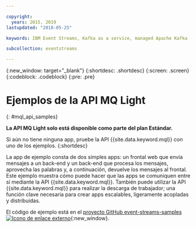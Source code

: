 ```yaml
---

copyright:
  years: 2015, 2019
lastupdated: "2018-05-25"

keywords: IBM Event Streams, Kafka as a service, managed Apache Kafka

subcollection: eventstreams

---
```


{:new_window: target="_blank"}
{:shortdesc: .shortdesc}
{:screen: .screen}
{:codeblock: .codeblock}
{:pre: .pre}

<!-- 15/11/18: info moved to eventstreams075.md, moved because of doc app changes -->
# Ejemplos de la API MQ Light
{: #mql_api_samples}

**La API MQ Light solo está disponible como parte del plan Estándar.**
<br/>

Si aún no tiene ninguna app, pruebe la API {{site.data.keyword.mql}} con uno de los ejemplos.
{:shortdesc}

La app de ejemplo consta de dos simples apps: un frontal web que envía mensajes a un back-end y un back-end que procesa los mensajes, aprovecha las palabras y, a continuación, devuelve los mensajes al frontal. Este ejemplo muestra cómo puede hacer que las apps se comuniquen entre sí mediante la API {{site.data.keyword.mql}}. También puede utilizar la API {{site.data.keyword.mql}} para realizar la descarga de trabajador; una función clave necesaria para crear apps escalables, ligeramente acopladas y distribuidas.

El código de ejemplo está en el [proyecto GitHub event-streams-samples ![Icono de enlace externo](../../icons/launch-glyph.svg "Icono de enlace externo")](https://github.com/ibm-messaging/event-streams-samples/tree/master/mqlight){:new_window}.
